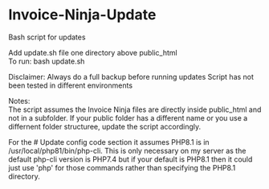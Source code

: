 # Invoice-Ninja-Update
Bash script for updates

Add update.sh file one directory above public_html  
To run: bash update.sh  
  
Disclaimer: 
Always do a full backup before running updates
Script has not been tested in different environments
 
Notes:  
The script assumes the Invoice Ninja files are directly inside public_html and not in a subfolder. If your public folder has a different name or you use a differnent folder structuree, update the script accordingly.  
  
  
For the # Update config code section it assumes PHP8.1 is in /usr/local/php81/bin/php-cli. This is only necessary on my server as the default php-cli version is PHP7.4 but if your default is PHP8.1 then it could just use 'php' for those commands rather than specifying the PHP8.1 directory.
